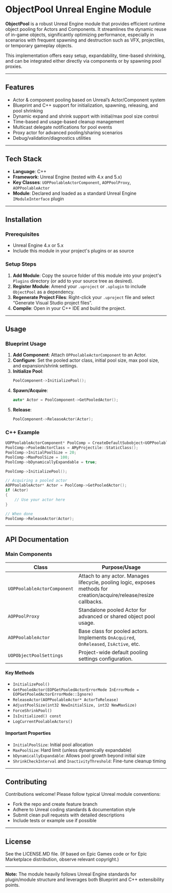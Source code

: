 # ObjectPool Unreal Engine Module

**ObjectPool** is a robust Unreal Engine module that provides efficient runtime object pooling for Actors and Components. It streamlines the dynamic reuse of in-game objects, significantly optimizing performance, especially in scenarios with frequent spawning and destruction such as VFX, projectiles, or temporary gameplay objects.

This implementation offers easy setup, expandability, time-based shrinking, and can be integrated either directly via components or by spawning pool proxies.

***

## Features

- Actor & component pooling based on Unreal’s Actor/Component system
- Blueprint and C++ support for initialization, spawning, releasing, and pool shrinking
- Dynamic expand and shrink support with initial/max pool size control
- Time-based and usage-based cleanup management
- Multicast delegate notifications for pool events
- Proxy actor for advanced pooling/sharing scenarios
- Debug/validation/diagnostics utilities

***

## Tech Stack

- **Language**: C++
- **Framework**: Unreal Engine (tested with 4.x and 5.x)
- **Key Classes**: `UOPPoolableActorComponent`, `AOPPoolProxy`, `AOPPoolableActor`
- **Module**: Declared and loaded as a standard Unreal Engine `IModuleInterface` plugin

***

## Installation

### Prerequisites

- Unreal Engine 4.x or 5.x
- Include this module in your project's plugins or as source

### Setup Steps

1. **Add Module**: Copy the source folder of this module into your project's `Plugins` directory (or add to your source tree as desired).
2. **Register Module**: Amend your `.uproject` or `.uplugin` to include `ObjectPool` as a dependency.
3. **Regenerate Project Files**: Right-click your `.uproject` file and select “Generate Visual Studio project files”.
4. **Compile**: Open in your C++ IDE and build the project.

***

## Usage

### Blueprint Usage

1. **Add Component**: Attach `OPPoolableActorComponent` to an Actor.
2. **Configure**: Set the pooled actor class, initial pool size, max pool size, and expansion/shrink settings.
3. **Initialize Pool**:
   ```cpp
   PoolComponent->InitializePool();
   ```
4. **Spawn/Acquire**:
   ```cpp
   auto* Actor = PoolComponent->GetPooledActor();
   ```
5. **Release**:
   ```cpp
   PoolComponent->ReleaseActor(Actor);
   ```

### C++ Example

```cpp
UOPPoolableActorComponent* PoolComp = CreateDefaultSubobject<UOPPoolableActorComponent>(TEXT("MyPoolComp"));
PoolComp->PooledActorClass = AMyProjectile::StaticClass();
PoolComp->InitialPoolSize = 20;
PoolComp->MaxPoolSize = 100;
PoolComp->bDynamicallyExpandable = true;

PoolComp->InitializePool();

// Acquiring a pooled actor
AOPPoolableActor* Actor = PoolComp->GetPooledActor();
if (Actor)
{
    // Use your actor here
}

// When done
PoolComp->ReleaseActor(Actor);
```

***

## API Documentation

### Main Components

| Class                        | Purpose/Usage                                                      |
|------------------------------|--------------------------------------------------------------------|
| `UOPPoolableActorComponent`  | Attach to any actor. Manages lifecycle, pooling logic, exposes methods for creation/acquire/release/resize callbacks. |
| `AOPPoolProxy`               | Standalone pooled Actor for advanced or shared object pool usage.   |
| `AOPPoolableActor`           | Base class for pooled actors. Implements `OnAcquired`, `OnReleased`, `IsActive`, etc.         |
| `UOPObjectPoolSettings`      | Project-wide default pooling settings configuration.                |

#### Key Methods
- `InitializePool()`
- `GetPooledActor(EOPGetPooledActorErrorMode InErrorMode = EOPGetPooledActorErrorMode::Ignore)`
- `ReleaseActor(AOPPoolableActor* ActorToRelease)`
- `AdjustPoolSize(int32 NewInitialSize, int32 NewMaxSize)`
- `ForceShrinkPool()`
- `IsInitialized() const`
- `LogCurrentPoolableActors()`

#### Important Properties
- `InitialPoolSize`: Initial pool allocation
- `MaxPoolSize`: Hard limit (unless dynamically expandable)
- `bDynamicallyExpandable`: Allows pool growth beyond initial size
- `ShrinkCheckInterval` and `InactivityThreshold`: Fine-tune cleanup timing

***

## Contributing

Contributions welcome! Please follow typical Unreal module conventions:

- Fork the repo and create feature branch
- Adhere to Unreal coding standards & documentation style
- Submit clean pull requests with detailed descriptions
- Include tests or example use if possible

***

## License

See the LICENSE.MD file. (If based on Epic Games code or for Epic Marketplace distribution, observe relevant copyright.)

***

**Note:** The module heavily follows Unreal Engine standards for plugin/module structure and leverages both Blueprint and C++ extensibility points.
